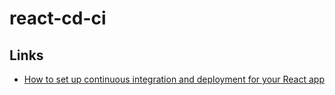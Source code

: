 # react-cd-ci

## Links

* [How to set up continuous integration and deployment for your React app](https://www.freecodecamp.org/news/how-to-set-up-continuous-integration-and-deployment-for-your-react-app-d09ae4525250/)
